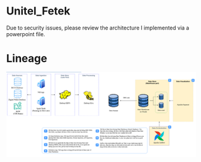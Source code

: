 # Unitel_Fetek
Due to security issues, please review the architecture I implemented via a powerpoint file.
# Lineage
![Alt text](https://github.com/thaikun203/Unitel_Fetek/blob/main/images/new.png)
 
